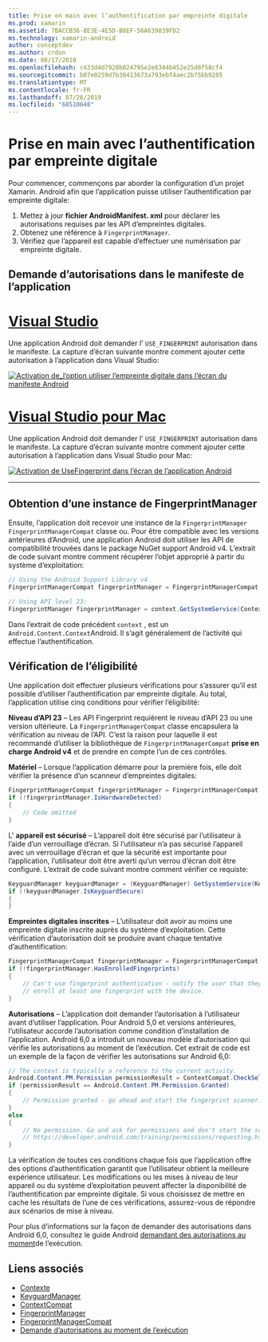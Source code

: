 ```yaml
---
title: Prise en main avec l’authentification par empreinte digitale
ms.prod: xamarin
ms.assetid: 7BACCB36-8E3E-4E5D-B8EF-56A639839FD2
ms.technology: xamarin-android
author: conceptdev
ms.author: crdun
ms.date: 08/17/2018
ms.openlocfilehash: c433d4d7920b024795e2e8344b452e25d8f58cf4
ms.sourcegitcommit: b07e0259d7b30413673a793ebf4aec2b75bb9285
ms.translationtype: MT
ms.contentlocale: fr-FR
ms.lasthandoff: 07/26/2019
ms.locfileid: "68510648"
---
```

# <a name="getting-started-with-fingerprint-authentication"></a>Prise en main avec l’authentification par empreinte digitale

Pour commencer, commençons par aborder la configuration d’un projet Xamarin. Android afin que l’application puisse utiliser l’authentification par empreinte digitale:

1. Mettez à jour **fichier AndroidManifest. xml** pour déclarer les autorisations requises par les API d’empreintes digitales.
2. Obtenez une référence à `FingerprintManager`.
3. Vérifiez que l’appareil est capable d’effectuer une numérisation par empreinte digitale.

## <a name="requesting-permissions-in-the-application-manifest"></a>Demande d’autorisations dans le manifeste de l’application

# <a name="visual-studiotabwindows"></a>[Visual Studio](#tab/windows)

Une application Android doit demander l' `USE_FINGERPRINT` autorisation dans le manifeste. La capture d’écran suivante montre comment ajouter cette autorisation à l’application dans Visual Studio:

[![Activation de\_l’option utiliser l’empreinte digitale dans l’écran du manifeste Android](get-started-images/fingerprint-01-vs.png)](get-started-images/fingerprint-01-vs.png#lightbox) 

# <a name="visual-studio-for-mactabmacos"></a>[Visual Studio pour Mac](#tab/macos)

Une application Android doit demander l' `USE_FINGERPRINT` autorisation dans le manifeste. La capture d’écran suivante montre comment ajouter cette autorisation à l’application dans Visual Studio pour Mac:

[![Activation de UseFingerprint dans l’écran de l’application Android](get-started-images/fingerprint-01-xs.png)](get-started-images/fingerprint-01-xs.png#lightbox) 

-----

## <a name="getting-an-instance-of-the-fingerprintmanager"></a>Obtention d’une instance de FingerprintManager

Ensuite, l’application doit recevoir une instance de la `FingerprintManager` `FingerprintManagerCompat` classe ou. Pour être compatible avec les versions antérieures d’Android, une application Android doit utiliser les API de compatibilité trouvées dans le package NuGet support Android v4. L’extrait de code suivant montre comment récupérer l’objet approprié à partir du système d’exploitation: 

```csharp
// Using the Android Support Library v4
FingerprintManagerCompat fingerprintManager = FingerprintManagerCompat.From(context);

// Using API level 23:
FingerprintManager fingerprintManager = context.GetSystemService(Context.FingerprintService) as FingerprintManager;
```  

Dans l’extrait de code précédent `context` , est un `Android.Content.Context`Android. Il s’agit généralement de l’activité qui effectue l’authentification.

## <a name="checking-for-eligibility"></a>Vérification de l’éligibilité

Une application doit effectuer plusieurs vérifications pour s’assurer qu’il est possible d’utiliser l’authentification par empreinte digitale. Au total, l’application utilise cinq conditions pour vérifier l’éligibilité:  

**Niveau d’API 23** &ndash; Les API Fingerprint requièrent le niveau d’API 23 ou une version ultérieure. La `FingerprintManagerCompat` classe encapsulera la vérification au niveau de l’API. C’est la raison pour laquelle il est recommandé d’utiliser la bibliothèque de `FingerprintManagerCompat` **prise en charge Android v4** et de prendre en compte l’un de ces contrôles.

**Matériel** &ndash; Lorsque l’application démarre pour la première fois, elle doit vérifier la présence d’un scanneur d’empreintes digitales:

```csharp
FingerprintManagerCompat fingerprintManager = FingerprintManagerCompat.From(context);
if (!fingerprintManager.IsHardwareDetected)
{
    // Code omitted
}
```

L' **appareil est sécurisé** &ndash; L’appareil doit être sécurisé par l’utilisateur à l’aide d’un verrouillage d’écran. Si l’utilisateur n’a pas sécurisé l’appareil avec un verrouillage d’écran et que la sécurité est importante pour l’application, l’utilisateur doit être averti qu’un verrou d’écran doit être configuré. L’extrait de code suivant montre comment vérifier ce requiste:

```csharp
KeyguardManager keyguardManager = (KeyguardManager) GetSystemService(KeyguardService);
if (!keyguardManager.IsKeyguardSecure)
{
}
```

**Empreintes digitales inscrites** &ndash; L’utilisateur doit avoir au moins une empreinte digitale inscrite auprès du système d’exploitation. Cette vérification d’autorisation doit se produire avant chaque tentative d’authentification:

```csharp
FingerprintManagerCompat fingerprintManager = FingerprintManagerCompat.From(context);
if (!fingerprintManager.HasEnrolledFingerprints)
{
    // Can't use fingerprint authentication - notify the user that they need to
    // enroll at least one fingerprint with the device.
}
```

**Autorisations** &ndash; L’application doit demander l’autorisation à l’utilisateur avant d’utiliser l’application. Pour Android 5,0 et versions antérieures, l’utilisateur accorde l’autorisation comme condition d’installation de l’application. Android 6,0 a introduit un nouveau modèle d’autorisation qui vérifie les autorisations au moment de l’exécution. Cet extrait de code est un exemple de la façon de vérifier les autorisations sur Android 6,0:

```csharp
// The context is typically a reference to the current activity.
Android.Content.PM.Permission permissionResult = ContextCompat.CheckSelfPermission(context, Manifest.Permission.UseFingerprint);
if (permissionResult == Android.Content.PM.Permission.Granted)
{
    // Permission granted - go ahead and start the fingerprint scanner.
}
else
{
    // No permission. Go and ask for permissions and don't start the scanner. See
    // https://developer.android.com/training/permissions/requesting.html
}
```

La vérification de toutes ces conditions chaque fois que l’application offre des options d’authentification garantit que l’utilisateur obtient la meilleure expérience utilisateur. Les modifications ou les mises à niveau de leur appareil ou du système d’exploitation peuvent affecter la disponibilité de l’authentification par empreinte digitale. Si vous choisissez de mettre en cache les résultats de l’une de ces vérifications, assurez-vous de répondre aux scénarios de mise à niveau.

Pour plus d’informations sur la façon de demander des autorisations dans Android 6,0, consultez le guide Android [demandant des autorisations au moment](https://developer.android.com/training/permissions/requesting.html)de l’exécution.

## <a name="related-links"></a>Liens associés

- [Contexte](xref:Android.Content.Context)
- [KeyguardManager](xref:Android.App.KeyguardManager)
- [ContextCompat](https://developer.android.com/reference/android/support/v4/content/ContextCompat)
- [FingerprintManager](https://developer.android.com/reference/android/hardware/fingerprint/FingerprintManager.html)
- [FingerprintManagerCompat](https://developer.android.com/reference/android/support/v4/hardware/fingerprint/FingerprintManagerCompat.html)
- [Demande d’autorisations au moment de l’exécution](https://developer.android.com/training/permissions/requesting.html)
